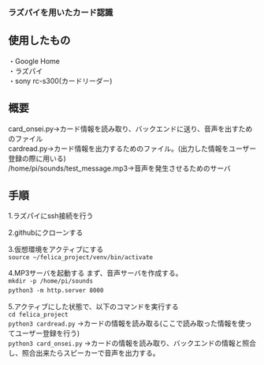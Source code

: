 ### ラズパイを用いたカード認識

## 使用したもの
・Google Home<br>
・ラズパイ<br>
・sony rc-s300(カードリーダー)<br>

## 概要
card_onsei.py→カード情報を読み取り、バックエンドに送り、音声を出すためのファイル<br>
cardread.py→カード情報を出力するためのファイル。(出力した情報をユーザー登録の際に用いる)<br>
/home/pi/sounds/test_message.mp3→音声を発生させるためのサーバ<br>

## 手順
1.ラズパイにssh接続を行う<br>

2.githubにクローンする<br>

3.仮想環境をアクティブにする<br>
`source ~/felica_project/venv/bin/activate`<br>

4.MP3サーバを起動する
まず、音声サーバを作成する。<br>
`mkdir -p /home/pi/sounds`<br>
`python3 -m http.server 8000`　<br>

5.アクティブにした状態で、以下のコマンドを実行する<br>
`cd felica_project`<br>
`python3 cardread.py` →カードの情報を読み取る(ここで読み取った情報を使ってユーザー登録を行う)<br>
`python3 card_onsei.py` →カードの情報を読み取り、バックエンドの情報と照合し、照合出来たらスピーカーで音声を出力する。<br>
